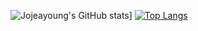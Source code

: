 ![Jojeayoung's GitHub stats](https://github-readme-stats.vercel.app/api?username=dolong2)]
[![Top Langs](https://github-readme-stats.vercel.app/api/top-langs/?username=dolong2&layout=compact&hide=html,css)](https://github.com/anuraghazra/github-readme-stats)


